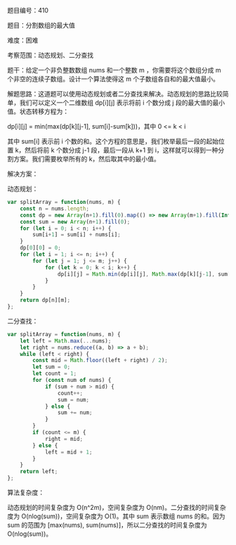 题目编号：410

题目：分割数组的最大值

难度：困难

考察范围：动态规划、二分查找

题干：给定一个非负整数数组 nums 和一个整数 m ，你需要将这个数组分成 m 个非空的连续子数组。设计一个算法使得这 m 个子数组各自和的最大值最小。

解题思路：这道题可以使用动态规划或者二分查找来解决。动态规划的思路比较简单，我们可以定义一个二维数组 dp[i][j] 表示将前 i 个数分成 j 段的最大值的最小值。状态转移方程为：

dp[i][j] = min(max(dp[k][j-1], sum[i]-sum[k]))，其中 0 <= k < i

其中 sum[i] 表示前 i 个数的和。这个方程的意思是，我们枚举最后一段的起始位置 k，然后将前 k 个数分成 j-1 段，最后一段从 k+1 到 i，这样就可以得到一种分割方案。我们需要枚举所有的 k，然后取其中的最小值。

解决方案：

动态规划：

```javascript
var splitArray = function(nums, m) {
    const n = nums.length;
    const dp = new Array(n+1).fill(0).map(() => new Array(m+1).fill(Infinity));
    const sum = new Array(n+1).fill(0);
    for (let i = 0; i < n; i++) {
        sum[i+1] = sum[i] + nums[i];
    }
    dp[0][0] = 0;
    for (let i = 1; i <= n; i++) {
        for (let j = 1; j <= m; j++) {
            for (let k = 0; k < i; k++) {
                dp[i][j] = Math.min(dp[i][j], Math.max(dp[k][j-1], sum[i]-sum[k]));
            }
        }
    }
    return dp[n][m];
};
```

二分查找：

```javascript
var splitArray = function(nums, m) {
    let left = Math.max(...nums);
    let right = nums.reduce((a, b) => a + b);
    while (left < right) {
        const mid = Math.floor((left + right) / 2);
        let sum = 0;
        let count = 1;
        for (const num of nums) {
            if (sum + num > mid) {
                count++;
                sum = num;
            } else {
                sum += num;
            }
        }
        if (count <= m) {
            right = mid;
        } else {
            left = mid + 1;
        }
    }
    return left;
};
```

算法复杂度：

动态规划的时间复杂度为 O(n^2m)，空间复杂度为 O(nm)。二分查找的时间复杂度为 O(nlog(sum))，空间复杂度为 O(1)。其中 sum 表示数组 nums 的和。因为 sum 的范围为 [max(nums), sum(nums)]，所以二分查找的时间复杂度为 O(nlog(sum))。